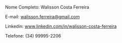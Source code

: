 Nome Completo: Walisson Costa Ferreira

E-mail: walisson.ferreira@gmail.com

Linkedin: www.linkedin.com/in/walisson-costa-ferreira

Telefone: (34) 99995-2206


